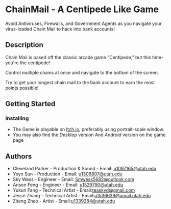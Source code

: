 # ChainMail - A Centipede Like Game

Avoid Antiviruses, Firewalls, and Government Agents as you navigate your virus-loaded Chain Mail to hack into bank accounts!

## Description

Chain Mail is based off the classic arcade game "Centipede," but this time- you're the centipede! 

Control multiple chains at once and navigate to the bottom of the screen. 

Try to get your longest chain mail to the bank account to earn the most points possible!

## Getting Started

### Installing

* The Game is playable on [Itch.io](https://tratos.itch.io/chain-mail), preferably using portrait-scale window.
* You may also find the *Desktop* version And *Android* version on the game page

## Authors

- Cleveland Parker - Production & Sound - Email: [u1097165@utah.edu](mailto:u1097165@utah.edu)
- Yoyo Sun - Production - Email: [u1306807@utah.edu](mailto:u1306807@utah.edu)
- Sky Wess - Engineer - Email: [Smwess5682@outlook.com](mailto:Smwess5682@outlook.com)
- Anson Feng - Engineer - Email: [u1529790@utah.edu](mailto:u1529790@utah.edu)
- Yukun Fang - Technical Artist - Email:[teaskyd@gmail.com](mailto:teaskyd@gmail.com)
- Jesse Zhang - Technical Artist - Email:[u1536639@umail.utah.edu](mailto:u1536639@umail.utah.edu)
- Ziteng Zhao - Artist - Email:[u1339284@utah.edu](mailto:u1339284@utah.edu)